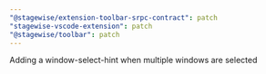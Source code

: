 ```yaml
---
"@stagewise/extension-toolbar-srpc-contract": patch
"stagewise-vscode-extension": patch
"@stagewise/toolbar": patch
---
```


Adding a window-select-hint when multiple windows are selected
